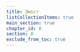 ```yaml
---
title: Зміст
listCollectionItems: true
main_section: true
chapter_id: 0
section: 0
exclude_from_toc: true
---
```

